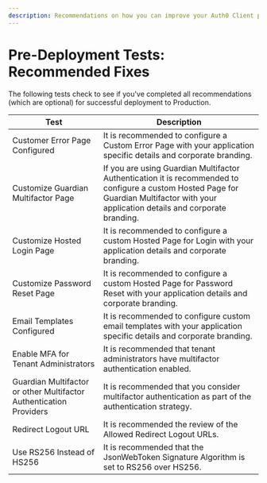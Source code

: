 ```yaml
---
description: Recommendations on how you can improve your Auth0 Client prior to production deployment
---
```


# Pre-Deployment Tests: Recommended Fixes

The following tests check to see if you've completed all recommendations (which are optional) for successful deployment to Production.

| Test | Description |
| ---- | ----------- |
| Customer Error Page Configured | It is recommended to configure a Custom Error Page with your application specific details and corporate branding. |
| Customize Guardian Multifactor Page | If you are using Guardian Multifactor Authentication it is recommended to configure a custom Hosted Page for Guardian Multifactor with your application details and corporate branding. |
| Customize Hosted Login Page | It is recommended to configure a custom Hosted Page for Login with your application details and corporate branding. |
| Customize Password Reset Page | It is recommended to configure a custom Hosted Page for Password Reset with your application details and corporate branding. |
| Email Templates Configured | It is recommended to configure custom email templates with your application specific details and corporate branding. |
| Enable MFA for Tenant Administrators | It is recommended that tenant administrators have multifactor authentication enabled. |
| Guardian Multifactor or other Multifactor Authentication Providers | It is recommended that you consider multifactor authentication as part of the authentication strategy. |
| Redirect Logout URL | It is recommended the review of the Allowed Redirect Logout URLs. |
| Use RS256 Instead of HS256 | It is recommended that the JsonWebToken Signature Algorithm is set to RS256 over HS256. |
